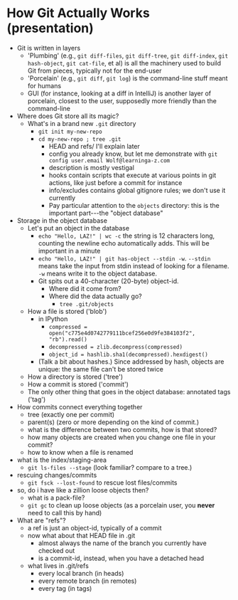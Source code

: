 # How Git Actually Works (presentation)

* Git is written in layers
    * 'Plumbing' (e.g., `git diff-files`, `git diff-tree`, `git diff-index`, `git hash-object`, `git cat-file`, et al) is all the machinery used to build Git from pieces, typically not for the end-user
    * 'Porcelain' (e.g., `git diff`, `git log`) is the command-line stuff meant for humans
    * GUI (for instance, looking at a diff in IntelliJ) is another layer of porcelain, closest to the user, supposedly more friendly than the command-line
* Where does Git store all its magic?
    * What's in a brand new `.git` directory
        * `git init my-new-repo`
        * `cd my-new-repo ; tree .git`
            * HEAD and refs/ I'll explain later
            * config you already know, but let me demonstrate with `git config user.email Wolf@learninga-z.com`
            * description is mostly vestigal
            * hooks contain scripts that execute at various points in git actions, like just before a commit for instance
            * info/excludes contains global gitignore rules; we don't use it currently
            * Pay particular attention to the `objects` directory: this is the important part---the "object database"
* Storage in the object database
    * Let's put an object in the database
        * `echo "Hello, LAZ!" | wc -c` the string is 12 characters long, counting the newline echo automatically adds.  This will be important in a minute
        * `echo "Hello, LAZ!" | git has-object --stdin -w`.  `--stdin` means take the input from stdin instead of looking for a filename.  `-w` means write it to the object database.
        * Git spits out a 40-character (20-byte) object-id.
            * Where did it come from?
            * Where did the data actually go?
                * `tree .git/objects`
    * How a file is stored ('blob')
        * in IPython
            * `compressed = open("c775e4d0742779111bcef256e0d9fe384103f2", "rb").read()`
            * `decompressed = zlib.decompress(compressed)`
            * `object_id = hashlib.sha1(decompressed).hexdigest()`
        * (Talk a bit about hashes.) Since addressed by hash, objects are unique: the same file can't be stored twice
    * How a directory is stored ('tree')
    * How a commit is stored ('commit')
    * The only other thing that goes in the object database: annotated tags ('tag')
* How commits connect everything together
    * tree (exactly one per commit)
    * parent(s) (zero or more depending on the kind of commit.)
    * what is the difference between two commits, how is that stored?
    * how many objects are created when you change one file in your commit?
    * how to know when a file is renamed
* what is the index/staging-area
    * `git ls-files --stage` (look familiar?  compare to a tree.)
* rescuing changes/commits
    * `git fsck --lost-found` to rescue lost files/commits
* so, do i have like a zillion loose objects then?
    * what is a pack-file?
    * `git gc` to clean up loose objects (as a porcelain user, you **never** need to call this by hand)
* What are "refs"?
    * a ref is just an object-id, typically of a commit
    * now what about that HEAD file in .git
        * almost always the name of the branch you currently have checked out
        * is a commit-id, instead, when you have a detached head
    * what lives in .git/refs
        * every local branch (in heads)
        * every remote branch (in remotes)
        * every tag (in tags)
